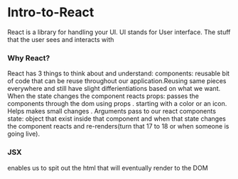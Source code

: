 # Intro-to-React
React is a library  for handling your UI. UI stands for User interface. The stuff that the user sees and interacts with

### Why React? 

React has 3 things to think about and understand:
components: reusable bit of code that can be reuse throughout our application.Reusing same pieces everywhere and still have slight differientiations based on what we want. When the state changes the component reacts 
props: passes the components through the dom using props . starting with a color or an icon. Helps makes small changes . Arguments pass to our react components 
state: object that exist inside that component and when that state changes the component reacts and re-renders(turn that 17 to 18 or when someone is going live).  

### JSX
enables us to spit out the html that will eventually render to the DOM 
